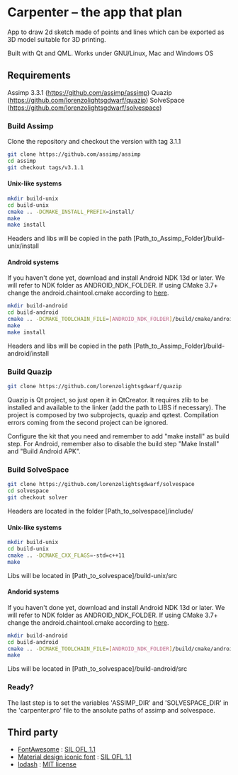 # Carpenter – the app that plan

App to draw 2d sketch made of points and lines which can be exported as 3D model suitable for 3D printing.

Built with Qt and QML. Works under GNU/Linux, Mac and Windows OS

## Requirements

Assimp 3.3.1 (https://github.com/assimp/assimp)
Quazip (https://github.com/lorenzolightsgdwarf/quazip)
SolveSpace (https://github.com/lorenzolightsgdwarf/solvespace)

### Build Assimp

Clone the repository and checkout the version with tag 3.1.1

```bash
git clone https://github.com/assimp/assimp
cd assimp
git checkout tags/v3.1.1
```

#### Unix-like systems
```bash
mkdir build-unix
cd build-unix
cmake .. -DCMAKE_INSTALL_PREFIX=install/
make
make install
```
Headers and libs will be copied in the path [Path_to_Assimp_Folder]/build-unix/install 
#### Android systems

If you haven't done yet, download and install Android NDK 13d or later. We will refer to NDK folder as ANDROID_NDK_FOLDER.
If using CMake 3.7+ change the android.chaintool.cmake according to [here](https://github.com/a252539783/aosp-platform-ndk/blob/e14807b36bca5a3348cbd6211a62d527276fe82a/build/cmake/android.toolchain.cmake).

```bash
mkdir build-android
cd build-android
cmake .. -DCMAKE_TOOLCHAIN_FILE=[ANDROID_NDK_FOLDER]/build/cmake/android.toolchain.cmake -DANDROID_PLATFORM=android-9 -DANDROID_ARM_MODE=arm -DANDROID_ABI=armeabi-v7a\ with\ NEON -DCMAKE_INSTALL_PREFIX=install/ -DANDROID_CPP_FEATURES="rtti exceptions" -DASSIMP_BUILD_ASSIMP_TOOLS=OFF
make
make install
```
Headers and libs will be copied in the path [Path_to_Assimp_Folder]/build-android/install 

### Build Quazip
```bash
git clone https://github.com/lorenzolightsgdwarf/quazip
```
Quazip is Qt project, so just open it in QtCreator. It requires zlib to be installed and available to the linker (add the path to LIBS if necessary). The project is composed by two subprojects, quazip and qztest. Compilation errors coming from the second project can be ignored.

Configure the kit that you need and remember to add "make install" as build step.
For Android, remember also to disable the build step "Make Install" and "Build Android APK".

### Build SolveSpace

```bash
git clone https://github.com/lorenzolightsgdwarf/solvespace
cd solvespace
git checkout solver
```
Headers are located in the folder [Path_to_solvespace]/include/ 
#### Unix-like systems
```bash
mkdir build-unix
cd build-unix
cmake .. -DCMAKE_CXX_FLAGS=-std=c++11
make 
```
Libs will be located in [Path_to_solvespace]/build-unix/src

#### Andorid systems 

If you haven't done yet, download and install Android NDK 13d or later. We will refer to NDK folder as ANDROID_NDK_FOLDER.
If using CMake 3.7+ change the android.chaintool.cmake according to [here](https://github.com/a252539783/aosp-platform-ndk/blob/e14807b36bca5a3348cbd6211a62d527276fe82a/build/cmake/android.toolchain.cmake).
```bash
mkdir build-android
cd build-android
cmake .. -DCMAKE_TOOLCHAIN_FILE=[ANDROID_NDK_FOLDER]/build/cmake/android.toolchain.cmake -DANDROID_PLATFORM=android-9 -DANDROID_ARM_MODE=arm -DANDROID_ABI=armeabi-v7a\ with\ NEON -DANDROID_CPP_FEATURES="rtti exceptions" -DCMAKE_CXX_FLAGS=-std=c++11
make
```
Libs will be located in [Path_to_solvespace]/build-android/src


### Ready?

The last step is to set the variables 'ASSIMP_DIR' and 'SOLVESPACE_DIR' in the 'carpenter.pro' file to the ansolute paths of assimp and solvespace.


## Third party 

* [FontAwesome](https://fortawesome.github.io/Font-Awesome/) : [SIL OFL 1.1](http://scripts.sil.org/OFL)
* [Material design iconic font](http://zavoloklom.github.io/material-design-iconic-font/) : [SIL OFL 1.1](http://scripts.sil.org/OFL)
* [lodash](https://lodash.com) : [MIT license](https://lodash.com/license)
